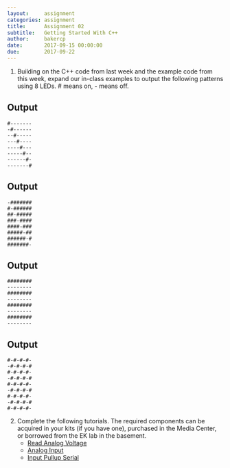 ```yaml
---
layout:     assignment
categories: assignment
title:      Assignment 02
subtitle:   Getting Started With C++
author:     bakercp
date:       2017-09-15 00:00:00
due:        2017-09-22
---
```


1. Building on the C++ code from last week and the example code from this week, expand our in-class examples to output the following patterns using 8 LEDs. # means on, - means off.

## Output

```
#-------
-#------
--#-----
---#----
----#---
-----#--
------#-
-------#
```

## Output

```
-#######
#-######
##-#####
###-####
####-###
#####-##
######-#
#######-
```
## Output

```
########
--------
########
--------
########
--------
########
--------
```

## Output

```
#-#-#-#-
-#-#-#-#
#-#-#-#-
-#-#-#-#
#-#-#-#-
-#-#-#-#
#-#-#-#-
-#-#-#-#
#-#-#-#-
```

2. Complete the following tutorials. The required components can be acquired in your kits (if you have one), purchased in the Media Center, or borrowed from the EK lab in the basement.
    - [Read Analog Voltage](https://www.arduino.cc/en/Tutorial/ReadAnalogVoltage)
    - [Analog Input](https://www.arduino.cc/en/Tutorial/AnalogInput)
    - [Input Pullup Serial](https://www.arduino.cc/en/Tutorial/InputPullupSerial)

